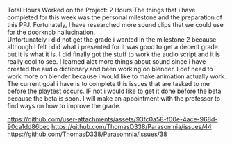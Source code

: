 Total Hours Worked on the Project:
2 Hours
The things that i have completed for this week was the personal milestone and the preparation of this PPJ. Fortunately, I have researched more sound clips that we could use for the doorknob hallucination.  
Unfortunately i did not get the grade i wanted in the milestone 2 because although I felt i did what i presented for it was good to get a decent grade. but it is what it is. I did finally got the stuff to work the audio script and it is really cool to see.
I learned alot more things about sound since i have created  the audio dictionary and been working on blender.  I def need to work more on blender because i would like to make animation actually work.  
The current goal i have is to complete this issues that are tasked to me before the playtest occurs.  IF not i would like to get it done before the beta because the beta is soon.  I will make an appointment with the professor to find ways on how to improve the grade. 

https://github.com/user-attachments/assets/93fc0a58-f00e-4ace-968d-90ca1dd86bec
https://github.com/ThomasD338/Parasomnia/issues/44
https://github.com/ThomasD338/Parasomnia/issues/38
